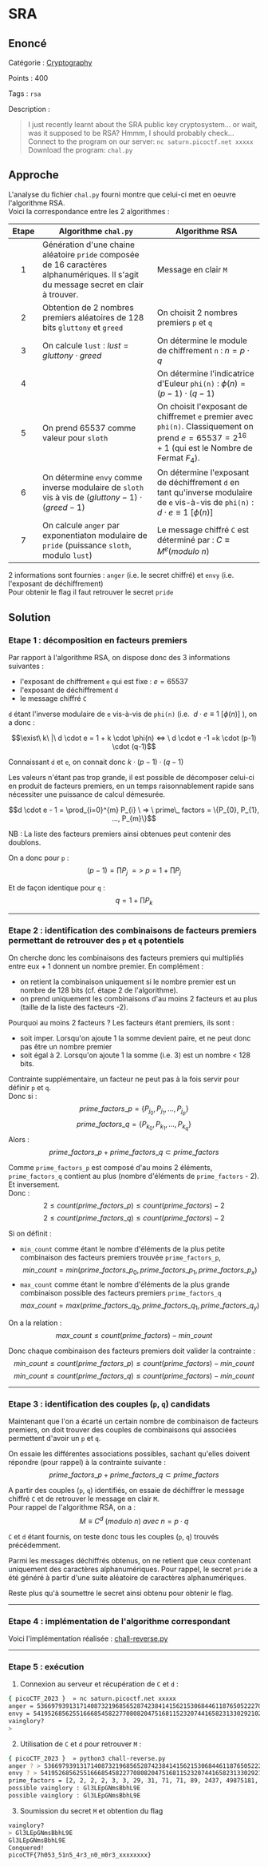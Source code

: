 # SRA

## Enoncé
Catégorie : [Cryptography](../)

Points : 400

Tags : `rsa`

Description :
> I just recently learnt about the SRA public key cryptosystem... or wait, was it supposed to be RSA? Hmmm, I should probably check...  
> Connect to the program on our server: `nc saturn.picoctf.net xxxxx`  
> Download the program: `chal.py`


## Approche

L'analyse du fichier `chal.py` fourni montre que celui-ci met en oeuvre l'algorithme RSA.  
Voici la correspondance entre les 2 algorithmes :

| Etape | Algorithme `chal.py` | Algorithme RSA 
| :-: | - | - 
| 1 | Génération d'une chaine aléatoire `pride` composée de 16 caractères alphanumériques. Il s'agit du message secret en clair à trouver. | Message en clair `M`
| 2 | Obtention de 2 nombres premiers aléatoires de 128 bits `gluttony` et `greed` | On choisit 2 nombres premiers `p` et `q`
| 3 | On calcule `lust` : $lust = gluttony \cdot greed$ | On détermine le module de chiffrement `n` : $n = p \cdot q$
| 4 |  | On détermine l'indicatrice d'Euleur `phi(n)` : $\phi(n) = (p-1)\cdot(q-1)$
| 5 | On prend 65537 comme valeur pour `sloth` | On choisit l'exposant de chiffremet `e` premier avec `phi(n)`. Classiquement on prend $e = 65537 = 2^{16} + 1$ (qui est le Nombre de Fermat $F_4$).
| 6 | On détermine `envy` comme inverse modulaire de `sloth` vis à vis de $(gluttony - 1) \cdot (greed - 1)$ | On détermine l'exposant de déchiffrement `d` en tant qu'inverse modulaire de `e` vis-à-vis de `phi(n)` : $d \cdot e \equiv 1\ [\phi(n)]$
| 7 | On calcule `anger` par exponentiaton modulaire de `pride` (puissance `sloth`,  modulo `lust`) | Le message chiffré `C` est déterminé par : $C \equiv M^{e} (modulo\ n)$


2 informations sont fournies : `anger` (i.e. le secret chiffré) et `envy` (i.e. l'exposant de déchiffrement)  
Pour obtenir le flag il faut retrouver le secret `pride`


## Solution

### Etape 1 : décomposition en facteurs premiers

Par rapport à l'algorithme RSA, on dispose donc des 3 informations suivantes :
- l'exposant de chiffrement `e` qui est fixe : $e = 65537$
- l'exposant de déchiffrement `d`
- le message chiffré `C`

`d` étant l'inverse modulaire de `e` vis-à-vis de `phi(n)` (i.e. $\ d \cdot e \equiv 1\ [\phi(n)]$ ), on a donc : 

$$\exist\ k\ |\ d \cdot e = 1 + k \cdot \phi(n) <=> \ d \cdot e -1 =k \cdot (p-1) \cdot (q-1)$$

Connaissant `d` et `e`, on connait donc $k \cdot (p-1) \cdot (q-1)$

Les valeurs n'étant pas trop grande, il est possible de décomposer celui-ci en produit de facteurs premiers, en un temps raisonnablement rapide sans nécessiter une puissance de calcul démesurée.

$$d \cdot e - 1 = \prod_{i=0}^{m} P_{i} \ => \ prime\_ factors = \{P_{0}, P_{1}, ..., P_{m}\}$$

NB : La liste des facteurs premiers ainsi obtenues peut contenir des doublons.

On a donc pour `p` :
$$(p-1) = \prod P_{j} \ => \ p = 1 + \prod P_{j} $$

Et de façon identique pour `q` :
$$q = 1 + \prod P_{k} $$

---

### Etape 2 : identification des combinaisons de facteurs premiers permettant de retrouver des `p` et `q` potentiels

On cherche donc les combinaisons des facteurs premiers qui multipliés entre eux + 1 donnent un nombre premier. En complément :
- on retient la combinaison uniquement si le nombre premier est un nombre de 128 bits (cf. étape 2 de l'algorithme).
- on prend uniquement les combinaisons d'au moins 2 facteurs et au plus (taille de la liste des facteurs -2).

Pourquoi au moins 2 facteurs ? Les facteurs étant premiers, ils sont :
- soit imper. Lorsqu'on ajoute 1 la somme devient paire, et ne peut donc pas être un nombre premier
- soit égal à 2. Lorsqu'on ajoute 1 la somme (i.e. 3) est un nombre < 128 bits.

Contrainte supplémentaire, un facteur ne peut pas à la fois servir pour définir `p` et `q`.  
Donc si :
$$prime\_factors\_p = \{P_{j_0}, P_{j_1}, ..., P_{j_{p}}\}$$
$$prime\_factors\_q = \{P_{k_0}, P_{k_1}, ..., P_{k_{q}}\}$$
Alors :
$$prime\_factors\_p + prime\_factors\_q \subset prime\_ factors$$

Comme `prime_factors_p` est composé d'au moins 2 éléments, `prime_factors_q` contient au plus (nombre d'éléments de `prime_factors` - 2). Et inversement.  
Donc :
$$2 \le count(prime\_factors\_p) \le count(prime\_factors) - 2$$
$$2 \le count(prime\_factors\_q) \le count(prime\_factors) - 2$$

Si on définit : 
* `min_count` comme étant le nombre d'éléments de la plus petite combinaison des facteurs premiers trouvée `prime_factors_p`,
    $$min\_count = min(prime\_factors\_p_{0}, prime\_factors\_p_{1}, prime\_factors\_p_{x})$$
* `max_count` comme étant le nombre d'éléments de la plus grande combinaison possible des facteurs premiers `prime_factors_q`
    $$max\_count = max(prime\_factors\_q_{0}, prime\_factors\_q_{1}, prime\_factors\_q_{y})$$

On a la relation :
$$max\_count \le count(prime\_factors) - min\_count$$

Donc chaque combinaison des facteurs premiers doit valider la contrainte :
$$min\_count \le count(prime\_factors\_p) \le count(prime\_factors) - min\_count$$
$$min\_count \le count(prime\_factors\_q) \le count(prime\_factors) - min\_count$$

---

### Etape 3 : identification des couples (`p`, `q`) candidats

Maintenant que l'on a écarté un certain nombre de combinaison de facteurs premiers, on doit trouver des couples de combinaisons qui associées permettent d'avoir un `p` et `q`.

On essaie les différentes associations possibles, sachant qu'elles doivent répondre (pour rappel) à la contrainte suivante :
$$prime\_factors\_p + prime\_factors\_q \subset prime\_ factors$$

A partir des couples (`p`, `q`) identifiés, on essaie de déchiffrer le message chiffré `C` et de retrouver le message en clair `M`.  
Pour rappel de l'algorithme RSA, on a :
$$M \equiv C^{d}\ (modulo\ n) \ avec \ n = p \cdot q$$

`C` et `d` étant fournis, on teste donc tous les couples (`p`, `q`) trouvés précédemment.

Parmi les messages déchiffrés obtenus, on ne retient que ceux contenant uniquement des caractères alphanumériques. Pour rappel, le secret `pride` a été généré à partir d'une suite aléatoire de caractères alphanumériques.

Reste plus qu'à soumettre le secret ainsi obtenu pour obtenir le flag.

---

### Etape 4 : implémentation de l'algorithme correspondant

Voici l'implémentation réalisée : [chall-reverse.py](./chall-reverse.py)

---

### Etape 5 : exécution 

1. Connexion au serveur et récupération de `C` et `d` :
```bash
{ picoCTF_2023 }  » nc saturn.picoctf.net xxxxx
anger = 53669793913171408732196856528742384141562153068446118765052227063373349441805
envy = 54195268562551666854582277080820475168115232074416582313302921028869342214929
vainglory?
> 
```

2. Utilisation de `C` et `d` pour retrouver `M` :
```bash
{ picoCTF_2023 }  » python3 chall-reverse.py
anger ? > 53669793913171408732196856528742384141562153068446118765052227063373349441805
envy ? > 54195268562551666854582277080820475168115232074416582313302921028869342214929
prime_factors = [2, 2, 2, 2, 3, 3, 29, 31, 71, 71, 89, 2437, 49875181, 905936487457, 9425132741803, 58924214417773777974784486741974049]
possible vainglory : Gl3LEpGNmsBbhL9E
possible vainglory : Gl3LEpGNmsBbhL9E
```

3. Soumission du secret `M` et obtention du flag
```bash
vainglory?
> Gl3LEpGNmsBbhL9E
Gl3LEpGNmsBbhL9E
Conquered!
picoCTF{7h053_51n5_4r3_n0_m0r3_xxxxxxxx}
```
